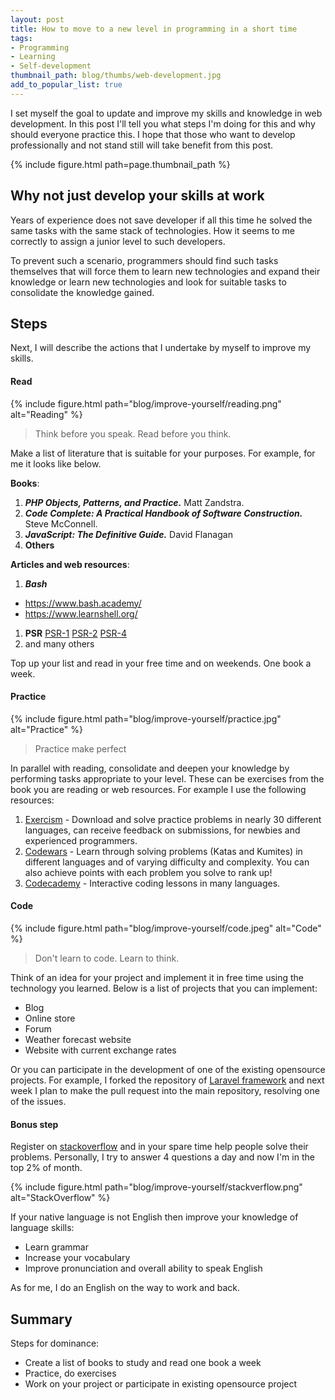 ```yaml
---
layout: post
title: How to move to a new level in programming in a short time
tags:
- Programming
- Learning
- Self-development
thumbnail_path: blog/thumbs/web-development.jpg
add_to_popular_list: true
---
```


I set myself the goal to update and improve my skills and knowledge in web development.
In this post I'll tell you what steps I'm doing for this and why should everyone practice this. 
I hope that those who want to develop professionally and not stand still will take benefit from this post.

{% include figure.html path=page.thumbnail_path %}

## Why not just develop your skills at work

Years of experience does not save developer if all this time he solved the same tasks with the same stack of technologies. How it seems to me correctly to assign a junior level to such developers.

To prevent such a scenario, programmers should find such tasks themselves that will force them to learn new technologies and expand their knowledge or learn new technologies and look for suitable tasks to consolidate the knowledge gained.

## Steps

Next, I will describe the actions that I undertake by myself to improve my skills.

#### Read

{% include figure.html path="blog/improve-yourself/reading.png" alt="Reading" %}

<blockquote>

  <p>
    Think before you speak. Read before you think. 
  </p>
</blockquote>

Make a list of literature that is suitable for your purposes.
For example, for me it looks like below.

**Books**:
1. ***PHP Objects, Patterns, and Practice.*** Matt Zandstra.
1. ***Code Complete: A Practical Handbook of Software Construction.*** Steve McConnell.
1. ***JavaScript: The Definitive Guide.*** David Flanagan
1. **Others**

**Articles and web resources**:
1. ***Bash***
* https://www.bash.academy/
* https://www.learnshell.org/
1. **PSR**
[PSR-1](https://github.com/php-fig/fig-standards/blob/master/accepted/ru/PSR-1-basic-coding-standard.md)
[PSR-2](https://github.com/php-fig/fig-standards/blob/master/accepted/ru/PSR-2-coding-style-guide.md)
[PSR-4](https://github.com/php-fig/fig-standards/blob/master/accepted/PSR-4-autoloader.md)
1. and many others

Top up your list and read in your free time and on weekends. One book a week.

#### Practice

{% include figure.html path="blog/improve-yourself/practice.jpg" alt="Practice" %}

<blockquote>
  <p>
    Practice make perfect
  </p>
</blockquote>

In parallel with reading, consolidate and deepen your knowledge by performing tasks appropriate to your level.
These can be exercises from the book you are reading or web resources. For example I use the following resources:

1. [Exercism](https://exercism.io/) - Download and solve practice problems in nearly 30 different languages, can receive feedback on submissions, for newbies and experienced programmers.
1. [Codewars](https://www.codewars.com/) - Learn through solving problems (Katas and Kumites) in different languages and of varying difficulty and complexity. You can also achieve points with each problem you solve to rank up!
1. [Codecademy](https://www.codecademy.com/) - Interactive coding lessons in many languages.

#### Code

{% include figure.html path="blog/improve-yourself/code.jpeg" alt="Code" %}

<blockquote>
  <p>
    Don't learn to code. Learn to think.
  </p>
</blockquote>

Think of an idea for your project and implement it in free time using the technology you learned. 
Below is a list of projects that you can implement:

* Blog
* Online store
* Forum
* Weather forecast website
* Website with current exchange rates

Or you can participate in the development of one of the existing opensource projects. 
For example, I forked the repository of [Laravel framework](https://github.com/laravel/framework) and next week I plan to make the pull request into the main repository, resolving one of the issues.

#### Bonus step

Register on [stackoverflow](https://stackoverflow.com) and in your spare time help people solve their problems. 
Personally, I try to answer 4 questions a day and now I'm in the top 2% of month.

{% include figure.html path="blog/improve-yourself/stackverflow.png" alt="StackOverflow" %}

If your native language is not English then improve your knowledge of language skills:
* Learn grammar
* Increase your vocabulary
* Improve pronunciation and overall ability to speak English

As for me, I do an English on the way to work and back.

## Summary

Steps for dominance:
* Create a list of books to study and read one book a week
* Practice, do exercises
* Work on your project or participate in existing opensource project







